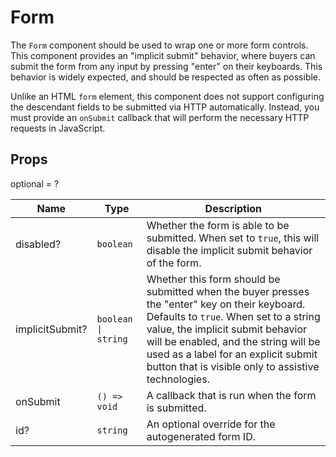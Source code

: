 # Form

The `Form` component should be used to wrap one or more form controls. This component provides an &#34;implicit submit&#34; behavior, where buyers can submit the form from any input by pressing &#34;enter&#34; on their keyboards. This behavior is widely expected, and should be respected as often as possible.

Unlike an HTML `form` element, this component does not support configuring the descendant fields to be submitted via HTTP automatically. Instead, you must provide an `onSubmit` callback that will perform the necessary HTTP requests in JavaScript.

## Props
optional = ?

| Name | Type | Description |
| --- | --- | --- |
| disabled? | <code>boolean</code> | Whether the form is able to be submitted. When set to `true`, this will disable the implicit submit behavior of the form.  |
| implicitSubmit? | <code>boolean &#124; string</code> | Whether this form should be submitted when the buyer presses the &#34;enter&#34; key on their keyboard. Defaults to `true`. When set to a string value, the implicit submit behavior will be enabled, and the string will be used as a label for an explicit submit button that is visible only to assistive technologies.  |
| onSubmit | <code>() => void</code> |  A callback that is run when the form is submitted.    |
| id? | <code>string</code> | An optional override for the autogenerated form ID.  |